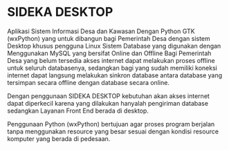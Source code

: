 # SIDEKA DESKTOP
Aplikasi Sistem Informasi Desa dan Kawasan Dengan Python GTK (wxPython)
yang untuk dibangun bagi Pemerintah Desa dengan sistem Desktop khusus pengguna Linux
Sistem Database yang digunakan dengan Menggunakan MySQL yang bersifat Online dan Offline
Bagi Pemerintah Desa yang belum tersedia akses internet dapat melakukan proses offline
untuk seluruh databasenya, sedangkan bagi yang sudah memiliki koneksi internet 
dapat langsung melakukan sinkron database antara database yang tersimpan secara offline
dengan database secara online.

Dengan penggunaan SIDEKA DESKTOP kebutuhan akan akses internet dapat diperkecil karena
yang dilakukan hanyalah pengiriman database sedangkan Layanan Front End berada di desktop.

Penggunaan Python (wxPython) bertujuan agar proses program berjalan tanpa menggunakan 
resource yang besar sesuai dengan kondisi resource komputer yang berada di pedesaan.
